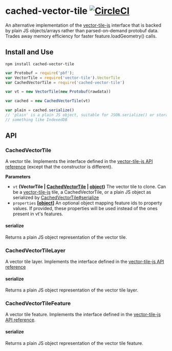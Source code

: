 # cached-vector-tile [![CircleCI](https://circleci.com/gh/developmentseed/cached-vector-tile.svg?style=svg)](https://circleci.com/gh/developmentseed/cached-vector-tile)

An alternative implementation of the [vector-tile-js](https://github.com/mapbox/vector-tile-js) interface that is backed by plain JS objects/arrays rather than parsed-on-demand protobuf data.  Trades away memory efficiency for faster feature.loadGeometry() calls.

## Install and Use

`npm install cached-vector-tile`

```js
var Protobuf = require('pbf');
var VectorTile = require('vector-tile').VectorTile
var CachedVectorTile = require('cached-vector-tile')

var vt = new VectorTile(new Protobuf(rawdata))

var cached = new CachedVectorTile(vt)

var plain = cached.serialize()
// 'plain' is a plain JS object, suitable for JSON.serialize() or storage in
// something like IndexedDB
```

## API

### CachedVectorTile

A vector tile.  Implements the interface defined in the [vector-tile-js API reference](https://github.com/mapbox/vector-tile-js) (except that the constructor is different).

**Parameters**

-   `vt` **(VectorTile | [CachedVectorTile](#cachedvectortile) \| [object](https://developer.mozilla.org/en-US/docs/Web/JavaScript/Reference/Global_Objects/Object))** The vector tile to clone.  Can be a [vector-tile-js](https://github.com/mapbox/vector-tile-js) tile, a CachedVectorTile, or a plain JS object as serialized by [CachedVectorTile#serialize](#serialize)
-   `properties` **\[[object](https://developer.mozilla.org/en-US/docs/Web/JavaScript/Reference/Global_Objects/Object)]** An optional object mapping feature ids to property values.  If provided, these properties will be used instead of the ones present in vt's features.

#### serialize

Returns a plain JS object representation of the vector tile.

### CachedVectorTileLayer

A vector tile layer.  Implements the interface defined in the [vector-tile-js API reference](https://github.com/mapbox/vector-tile-js)

#### serialize

Returns a plain JS object representation of the vector tile layer.

### CachedVectorTileFeature

A vector tile feature.  Implements the interface defined in the [vector-tile-js API reference](https://github.com/mapbox/vector-tile-js).

#### serialize

Returns a plain JS object representation of the vector tile feature.
